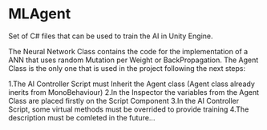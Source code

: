 # MLAgent
Set of C# files that can be used to train the AI in Unity Engine.

The Neural Network Class contains the code for the implementation of a ANN that uses random Mutation per Weight or BackPropagation.
The Agent Class is the only one that is used in the project following the next steps:

1.The AI Controller Script must Inherit the Agent class (Agent class already inerits from MonoBehaviour)
2.In the Inspector the variables from the Agent Class are placed firstly on the Script Component
3.In the AI Controller Script, some virtual methods must be overrided to provide training
4.The description must be comleted in the future...
